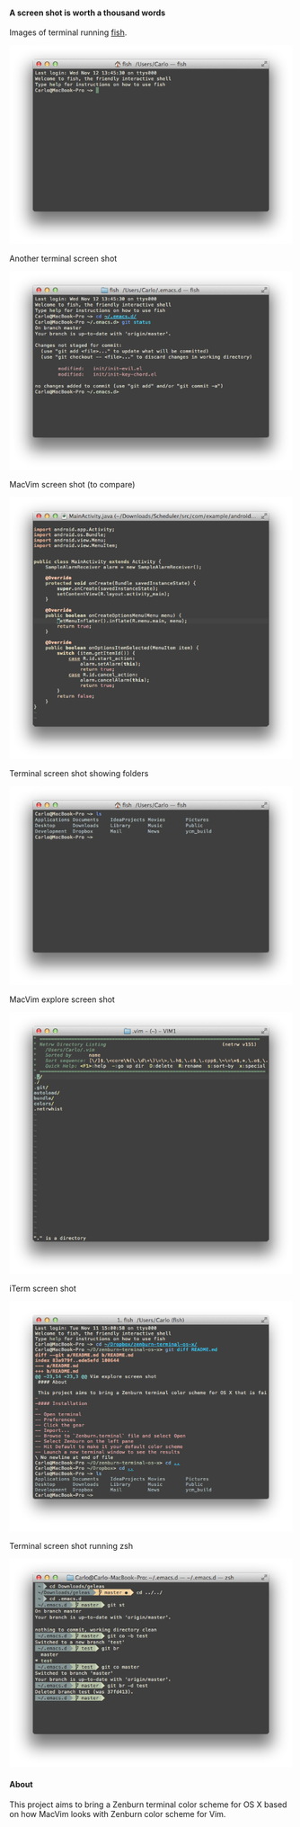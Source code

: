 #### A screen shot is worth a thousand words

Images of terminal running [fish](http://fishshell.com/).

![Screen shot terminal startup](screen-shots/screen-shot-terminal-startup.png)

Another terminal screen shot

![Screen shot terminal example 0](screen-shots/screen-shot-terminal-example-0.png)

MacVim screen shot (to compare)

![Screen shot vim](screen-shots/screen-shot-vim.png)

Terminal screen shot showing folders

![Screen shot terminal folders](screen-shots/screen-shot-terminal-folders.png)

MacVim explore screen shot

![Screen shot vim explore](screen-shots/screen-shot-vim-explore.png)

iTerm screen shot

![Screen shot iTerm](screen-shots/screen-shot-iterm.png)

Terminal screen shot running zsh

![Screen shot terminal with zsh](screen-shots/screen-shot-zsh.png)

#### About

This project aims to bring a Zenburn terminal color scheme for OS X based on how MacVim looks with Zenburn color scheme for Vim.
